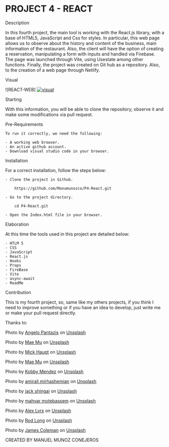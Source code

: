 # PROJECT 4 - REACT

Description

In this fourth project, the main tool is working with the React.js library, with a base of HTML5, JavaScript and Css for styles. In particular, this web page allows us to observe about the history and content of the business, main information of the restaurant. Also, the client will have the option of creating a reservation, manipulating a form with inputs and handled via Firebase. The page was launched through Vite, using Usestate among other functions.
Finally, the project was created on Git hub as a repository. Also, to the creation of a web page through Netlify.

Visual

![REACT-WEB] <a href="#start"><img id="" src="" alt="visual"></a>

Starting

With this information, you will be able to clone the repository, observe it and make some modifications via pull request.

Pre-Requirements

    To run it correctly, we need the following:

    - A working web browser.
    - An active github account.
    - Download visual studio code in your browser.

Installation

For a correct installation, follow the steps below:

    - Clone the project in Github.

        https://github.com/Manumunozco/P4-React.git

    - Go to the project directory.

        cd P4-React.git

    - Open the Index.html file in your browser.

Elaboration

At this time the tools used in this project are detailed below:

    - HTLM 5
    - CSS
    - JavaScript
    - React.js
    - Hooks
    - Props
    - FireBase
    - Vite
    - async-await
    - ReadMe

Contribution

This is my fourth project, so, same like my others projects, if you think I need to improve something or if you have an idea to develop, just write me or make your pull request directly.


Thanks to:

Photo by <a href="https://unsplash.com/@angelopantazis?utm_content=creditCopyText&utm_medium=referral&utm_source=unsplash">Angelo Pantazis</a> on <a href="https://unsplash.com/photos/grilled-meat-on-black-grill-2-U0A2tNYhM?utm_content=creditCopyText&utm_medium=referral&utm_source=unsplash">Unsplash</a>

  
Photo by <a href="https://unsplash.com/@picoftasty?utm_content=creditCopyText&utm_medium=referral&utm_source=unsplash">Mae Mu</a> on <a href="https://unsplash.com/photos/assorted-breads-in-basket-Emhz3miT6mo?utm_content=creditCopyText&utm_medium=referral&utm_source=unsplash">Unsplash</a>
  
Photo by <a href="https://unsplash.com/@rocinante_11?utm_content=creditCopyText&utm_medium=referral&utm_source=unsplash">Mick Haupt</a> on <a href="https://unsplash.com/photos/teal-and-white-concrete-building-during-daytime-qcwCIZzQfuc?utm_content=creditCopyText&utm_medium=referral&utm_source=unsplash">Unsplash</a>
  
Photo by <a href="https://unsplash.com/@picoftasty?utm_content=creditCopyText&utm_medium=referral&utm_source=unsplash">Mae Mu</a> on <a href="https://unsplash.com/photos/two-brown-croissants-m9pzwmxm2rk?utm_content=creditCopyText&utm_medium=referral&utm_source=unsplash">Unsplash</a>
  
Photo by <a href="https://unsplash.com/@kobbymendez?utm_content=creditCopyText&utm_medium=referral&utm_source=unsplash">Kobby Mendez</a> on <a href="https://unsplash.com/photos/brown-and-white-stone-fragment-w0_w3N_hG00?utm_content=creditCopyText&utm_medium=referral&utm_source=unsplash">Unsplash</a>
  
Photo by <a href="https://unsplash.com/@amir_v_ali?utm_content=creditCopyText&utm_medium=referral&utm_source=unsplash">amirali mirhashemian</a> on <a href="https://unsplash.com/photos/ham-and-cheese-sandwich-Ea_IbQfxm-0?utm_content=creditCopyText&utm_medium=referral&utm_source=unsplash">Unsplash</a>

Photo by <a href="https://unsplash.com/@artevgen?utm_content=creditCopyText&utm_medium=referral&utm_source=unsplash">jack shingai</a> on <a href="https://unsplash.com/photos/sandwich-with-vegetable-on-brown-wooden-table-hdhWH1xoYwM?utm_content=creditCopyText&utm_medium=referral&utm_source=unsplash">Unsplash</a>

Photo by <a href="https://unsplash.com/@mahyarmotebassem?utm_content=creditCopyText&utm_medium=referral&utm_source=unsplash">mahyar motebassem</a> on <a href="https://unsplash.com/photos/burger-on-black-ceramic-plate-DvonVvKn3CA?utm_content=creditCopyText&utm_medium=referral&utm_source=unsplash">Unsplash</a>

Photo by <a href="https://unsplash.com/@alexlvrs?utm_content=creditCopyText&utm_medium=referral&utm_source=unsplash">Alex Lvrs</a> on <a href="https://unsplash.com/photos/round-sliced-pie-with-cream-aX_ljOOyWJY?utm_content=creditCopyText&utm_medium=referral&utm_source=unsplash">Unsplash</a>

Photo by <a href="https://unsplash.com/@rodlong?utm_content=creditCopyText&utm_medium=referral&utm_source=unsplash">Rod Long</a> on <a href="https://unsplash.com/photos/assorted-flavor-donuts-6SMF42-JTAc?utm_content=creditCopyText&utm_medium=referral&utm_source=unsplash">Unsplash</a>

Photo by <a href="https://unsplash.com/@jhc?utm_content=creditCopyText&utm_medium=referral&utm_source=unsplash">James Coleman</a> on <a href="https://unsplash.com/photos/white-icing-covered-cake-with-flowers-on-top-5HR1gItc7Gs?utm_content=creditCopyText&utm_medium=referral&utm_source=unsplash">Unsplash</a>
  

CREATED BY MANUEL MUNOZ CONEJEROS


